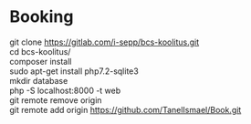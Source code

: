 <h1>Booking</h1>

git clone https://gitlab.com/i-sepp/bcs-koolitus.git<br>
cd bcs-koolitus/<br>
composer install<br>
sudo apt-get install php7.2-sqlite3<br>
mkdir database<br>
php -S localhost:8000 -t web<br>
git remote remove origin<br>
git remote add origin https://github.com/TanelIsmael/Book.git<br>
